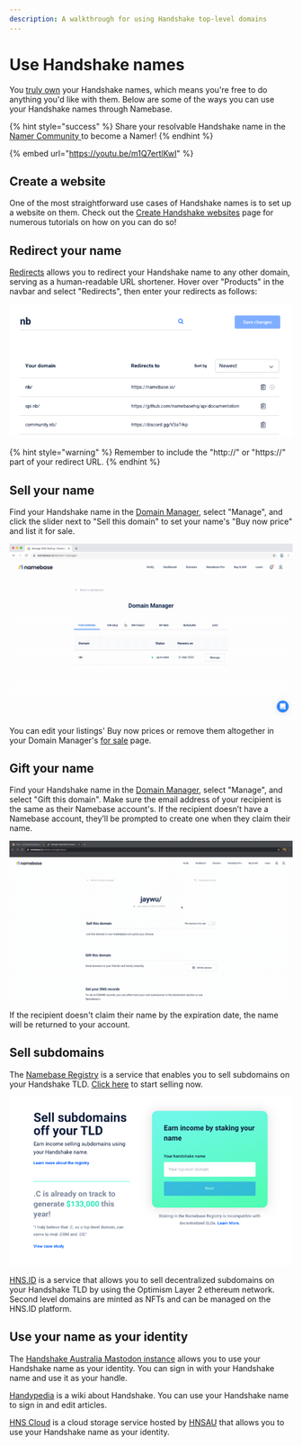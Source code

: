 ```yaml
---
description: A walkthrough for using Handshake top-level domains
---
```


# Use Handshake names

You [truly own](../about-handshake/about-handshake.md#true-domain-ownership) your Handshake names, which means you're free to do anything you'd like with them. Below are some of the ways you can use your Handshake names through Namebase.

{% hint style="success" %}
Share your resolvable Handshake name in the [Namer Community ](https://discord.gg/V3aTrkp)to become a Namer!
{% endhint %}

{% embed url="https://youtu.be/m1Q7ertlKwI" %}

## Create a website

One of the most straightforward use cases of Handshake names is to set up a website on them. Check out the [Create Handshake websites](how-to-create-a-handshake-website.md) page for numerous tutorials on how on you can do so!


## Redirect your name

[Redirects](https://www.namebase.io/manage/redirects) allows you to redirect your Handshake name to any other domain, serving as a human-readable URL shortener. Hover over "Products" in the navbar and select "Redirects", then enter your redirects as follows:

![](../.gitbook/assets/Redirects.png)

{% hint style="warning" %}
Remember to include the "http://" or "https://" part of your redirect URL.
{% endhint %}

## Sell your name

Find your Handshake name in the [Domain Manager](https://www.namebase.io/domain-manager), select "Manage", and click the slider next to "Sell this domain" to set your name's "Buy now price" and list it for sale.&#x20;

![](<../.gitbook/assets/Sell Name.gif>)

You can edit your listings' Buy now prices or remove them altogether in your Domain Manager's [for sale](https://www.namebase.io/for-sale) page.

## Gift your name

Find your Handshake name in the [Domain Manager](https://www.namebase.io/domain-manager), select "Manage", and select "Gift this domain". Make sure the email address of your recipient is the same as their Namebase account's. If the recipient doesn’t have a Namebase account, they’ll be prompted to create one when they claim their name.

![](<../.gitbook/assets/Name Gifting.gif>)

If the recipient doesn't claim their name by the expiration date, the name will be returned to your account.

## Sell subdomains

The [Namebase Registry](../about-namebase/revenue-streams.md#namebase-registry) is a service that enables you to sell subdomains on your Handshake TLD. [Click here](https://www.namebase.io/registry/) to start selling now.

![](<../.gitbook/assets/Screen Shot 2021-04-13 at 01.25.29.png>)

[HNS.ID](https://hns.id/) is a service that allows you to sell decentralized subdomains on your Handshake TLD by using the Optimism Layer 2 ethereum network. Second level domains are minted as NFTs and can be managed on the HNS.ID platform.

## Use your name as your identity

The [Handshake Australia Mastodon instance](https://mastodon.hns.au) allows you to use your Handshake name as your identity. You can sign in with your Handshake name and use it as your handle.

[Handypedia](https://handypedia.org/) is a wiki about Handshake. You can use your Handshake name to sign in and edit articles.

[HNS Cloud](https://cloud.hns.au) is a cloud storage service hosted by [HNSAU](https://hns.au) that allows you to use your Handshake name as your identity.
